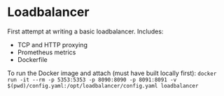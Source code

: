 # Loadbalancer

First attempt at writing a basic loadbalancer. Includes:
- TCP and HTTP proxying
- Prometheus metrics
- Dockerfile

To run the Docker image and attach (must have built locally first):
`docker run -it --rm -p 5353:5353 -p 8090:8090 -p 8091:8091 -v $(pwd)/config.yaml:/opt/loadbalancer/config.yaml loadbalancer`
